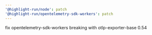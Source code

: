 ```yaml
---
'@highlight-run/node': patch
'@highlight-run/opentelemetry-sdk-workers': patch
---
```


fix opentelemetry-sdk-workers breaking with otlp-exporter-base 0.54
